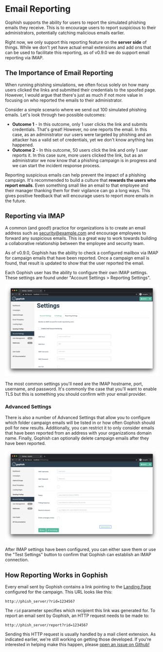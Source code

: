 # Email Reporting

Gophish supports the ability for users to report the simulated phishing emails they receive. This is to encourage users to report suspicious to their administrators, potentially catching malicious emails earlier.

Right now, we only support this reporting feature on the **server side** of things. While we don't yet have actual email extensions and add ons that can be used to facilitate this reporting, as of v0.9.0 we do support email reporting via IMAP.

## The Importance of Email Reporting

When running phishing simulations, we often focus solely on how many users clicked the links and submitted their credentials to the spoofed page. However, I would argue that there's just as much if not more value in focusing on who reported the emails to their administrator.

Consider a simple scenario where we send out 100 simulated phishing emails. Let's look through two possible outcomes:

* **Outcome 1** - In this outcome, only 1 user clicks the link and submits credentials. That's great! However, no one reports the email. In this case, as an administrator our users were targeted by phishing and an attacker has a valid set of credentials, yet we don't know anything has happened.
* **Outcome 2** - In this outcome, 50 users click the link and only 1 user reports it. In this case sure, more users clicked the link, but as an administrator we now know that a phishing campaign is in progress and we can start the incident response process.

Reporting suspicious emails can help prevent the impact of a phishing campaign. It's recommended to build a culture that **rewards the users who report emails**. Even something small like an email to that employee and their manager thanking them for their vigilance can go a long ways. This gives positive feedback that will encourage users to report more emails in the future.

## Reporting via IMAP

A common \(and good!\) practice for organizations is to create an email address such as security@example.com and encourage employees to forward any suspicious emails. This is a great way to work towards building a collaborative relationship between the employee and security team.

As of v0.9.0, Gophish has the ability to check a configured mailbox via IMAP for campaign emails that have been reported. Once a campaign email is found, that result is updated to show that the user reported the email.

Each Gophish user has the ability to configure their own IMAP settings. These settings are found under "Account Settings &gt; Reporting Settings".

![IMAP Configuration Settings](../.gitbook/assets/screen-shot-2020-01-20-at-11.15.48-am.png)

The most common settings you'll need are the IMAP hostname, port, username, and password. It's commonly the case that you'll want to enable TLS but this is something you should confirm with your email provider.

### Advanced Settings

There is also a number of Advanced Settings that allow you to configure which folder campaign emails will be listed in or how often Gophish should poll for new results. Additionally, you can restrict it to only consider emails that have been reported from an address with your organizations domain name. Finally, Gophish can optionally delete campaign emails after they have been reported.

![Advanced IMAP Settings](../.gitbook/assets/screen-shot-2020-01-20-at-11.19.46-am.png)

After IMAP settings have been configured, you can either save them or use the "Test Settings" button to confirm that Gophish can establish an IMAP connection.

## How Reporting Works in Gophish

Every email sent by Gophish contains a link pointing to the [Landing Page](landing-pages.md) configured for the campaign. This URL looks like this:

```text
http://phish_server/?rid=1234567
```

The `rid` parameter specifies which recipient this link was generated for. To report an email sent by Gophish, an HTTP request needs to be made to:

```text
http://phish_server/report?rid=1234567
```

Sending this HTTP request is usually handled by a mail client extension. As indicated earlier, we're still working on getting those developed. If you're interested in helping make this happen, please [open an issue on Github!](https://github.com/gophish/gophish/issues)

